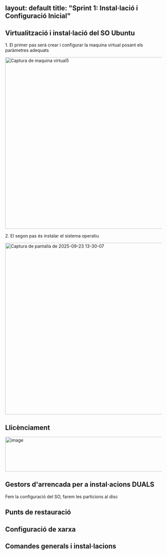 layout: default
title: "Sprint 1: Instal·lació i Configuració Inicial"
---

## Virtualització i instal·lació del SO Ubuntu
<p>1. El primer pas serà crear i configurar la maquina virtual posant els paràmetres adequats</p>
<img width="600" height="550" alt="Captura de maquina virtual5" src="https://github.com/user-attachments/assets/189d2a14-aa5a-46ce-bc65-61060cf1df55" />
<p>2. El segon pas és instalar el sistema operatiu</p>
<img width="600" height="550" alt="Captura de pantalla de 2025-09-23 13-30-07" src="https://github.com/user-attachments/assets/bf7b1c3a-4d5f-4b5f-b0b5-044f2f5f3330" />

 
## Llicènciament
<img width="637" height="111" alt="image" src="https://github.com/user-attachments/assets/7478a2c8-b13d-4f59-aaa6-56cc71d34c58" />


## Gestors d'arrencada per a instal·acions DUALS
<p>Fem la configuració del SO, farem les particions al disc</p>

## Punts de restauració

## Configuració de xarxa

## Comandes generals i instal·lacions
